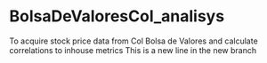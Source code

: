 # BolsaDeValoresCol_analisys
To acquire stock price data from Col Bolsa de Valores and calculate correlations to inhouse metrics
This is a new line in the new branch

